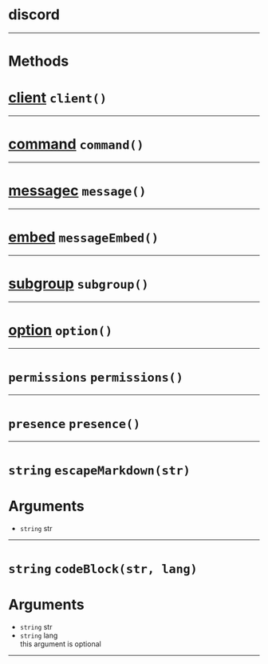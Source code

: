 # discord


---
# Methods
# **[client](https://github.com/devonium/gm-discordAPI/blob/doc/client.md#client)** `client()`
---
# **[command](https://github.com/devonium/gm-discordAPI/blob/doc/command.md#command)** `command()`
---
# **[messagec](https://github.com/devonium/gm-discordAPI/blob/doc/messagec.md#messagec)** `message()`
---
# **[embed](https://github.com/devonium/gm-discordAPI/blob/doc/embed.md#embed)** `messageEmbed()`
---
# **[subgroup](https://github.com/devonium/gm-discordAPI/blob/doc/subgroup.md#subgroup)** `subgroup()`
---
# **[option](https://github.com/devonium/gm-discordAPI/blob/doc/option.md#option)** `option()`
---
# `permissions` `permissions()`
---
# `presence` `presence()`
---
# `string` `escapeMarkdown(str)`
# Arguments
* `string` str  

---
# `string` `codeBlock(str, lang)`
# Arguments
* `string` str  
* `string` lang  
this argument is optional   

---
